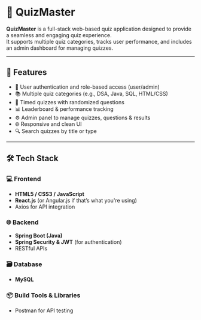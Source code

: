# 🎯 QuizMaster

**QuizMaster** is a full-stack web-based quiz application designed to provide a seamless and engaging quiz experience.  
It supports multiple quiz categories, tracks user performance, and includes an admin dashboard for managing quizzes.

---

## 🚀 Features

- 🔐 User authentication and role-based access (user/admin)
- 📚 Multiple quiz categories (e.g., DSA, Java, SQL, HTML/CSS)
- 🧠 Timed quizzes with randomized questions
- 📊 Leaderboard & performance tracking
- ⚙️ Admin panel to manage quizzes, questions & results
- 🌐 Responsive and clean UI
- 🔍 Search quizzes by title or type

---

## 🛠️ Tech Stack

### 💻 Frontend
- **HTML5 / CSS3 / JavaScript**
- **React.js** (or Angular.js if that’s what you're using)
- Axios for API integration

### 🌐 Backend
- **Spring Boot (Java)**
- **Spring Security & JWT** (for authentication)
- RESTful APIs

### 🗃️ Database
- **MySQL**

### 📦 Build Tools & Libraries
- Postman for API testing

